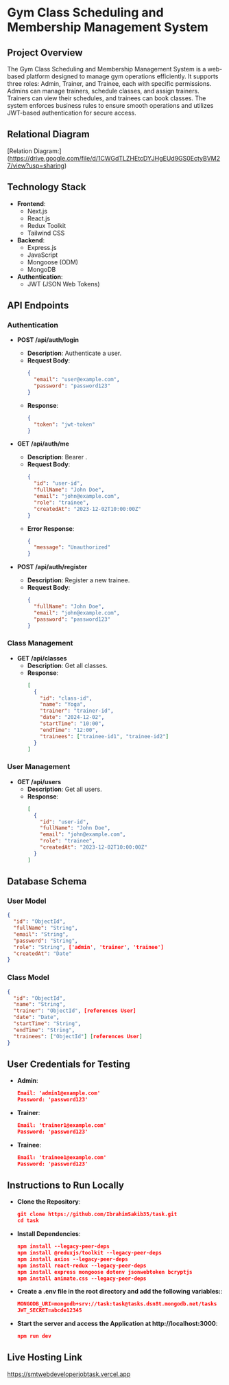 # Gym Class Scheduling and Membership Management System
## Project Overview
The Gym Class Scheduling and Membership Management System is a web-based platform designed to manage gym operations efficiently. It supports three roles: Admin, Trainer, and Trainee, each with specific permissions. Admins can manage trainers, schedule classes, and assign trainers. Trainers can view their schedules, and trainees can book classes. The system enforces business rules to ensure smooth operations and utilizes JWT-based authentication for secure access.
 
## Relational Diagram
[Relation Diagram:] (https://drive.google.com/file/d/1CWGdTLZHEtcDYJHgEUd9GS0EctyBVM27/view?usp=sharing)
## Technology Stack
- **Frontend**:
  - Next.js
  - React.js
  - Redux Toolkit
  - Tailwind CSS
- **Backend**:
  - Express.js
  - JavaScript
  - Mongoose (ODM)
  - MongoDB
- **Authentication**:
  - JWT (JSON Web Tokens)
## API Endpoints
### Authentication
- **POST /api/auth/login**
  - **Description**: Authenticate a user.
  - **Request Body**:
    ```json
    {
      "email": "user@example.com",
      "password": "password123"
    }
    ```
  - **Response**:
    ```json
    {
      "token": "jwt-token"
    }
    ```

- **GET /api/auth/me**
  - **Description**: Bearer <JWT token>.
  - **Request Body**:
    ```json
    {
      "id": "user-id",
      "fullName": "John Doe",
      "email": "john@example.com",
      "role": "trainee",
      "createdAt": "2023-12-02T10:00:00Z"
    }
    ```
  - **Error Response**:
    ```json
    {
      "message": "Unauthorized"
    }
    ```

- **POST /api/auth/register**
  - **Description**: Register a new trainee.
  - **Request Body**:
    ```json
    {
      "fullName": "John Doe",
      "email": "john@example.com",
      "password": "password123"
    }
    ```

### Class Management
- **GET /api/classes**
  - **Description**: Get all classes.
  - **Response**:
    ```json
    [
      {
        "id": "class-id",
        "name": "Yoga",
        "trainer": "trainer-id",
        "date": "2024-12-02",
        "startTime": "10:00",
        "endTime": "12:00",
        "trainees": ["trainee-id1", "trainee-id2"]
      }
    ]
    ```

### User Management
- **GET /api/users**
  - **Description**: Get all users.
  - **Response**:
    ```json
    [
      {
        "id": "user-id",
        "fullName": "John Doe",
        "email": "john@example.com",
        "role": "trainee",
        "createdAt": "2023-12-02T10:00:00Z"
      }
    ]
    ```
## Database Schema
### User Model
```json
{
  "id": "ObjectId",
  "fullName": "String",
  "email": "String",
  "password": "String",
  "role": "String", ['admin', 'trainer', 'trainee']
  "createdAt": "Date"
}
```
### Class Model
```json
{
  "id": "ObjectId",
  "name": "String",
  "trainer": "ObjectId", [references User]
  "date": "Date",
  "startTime": "String",
  "endTime": "String",
  "trainees": ["ObjectId"] [references User]
}
```
## User Credentials for Testing
- **Admin**:
    ```json
    Email: 'admin1@example.com'
    Password: 'password123'
    ```
- **Trainer**:
    ```json
    Email: 'trainer1@example.com'
    Password: 'password123'
    ```
- **Trainee**:
    ```json
    Email: 'trainee1@example.com'
    Password: 'password123'
    ```    
## Instructions to Run Locally
- **Clone the Repository**:
    ```json
    git clone https://github.com/IbrahimSakib35/task.git
    cd task
    ```
- **Install Dependencies**:
    ```json
    npm install --legacy-peer-deps
    npm install @reduxjs/toolkit --legacy-peer-deps
    npm install axios --legacy-peer-deps
    npm install react-redux --legacy-peer-deps
    npm install express mongoose dotenv jsonwebtoken bcryptjs
    npm install animate.css --legacy-peer-deps
    ```
- **Create a .env file in the root directory and add the following variables:**:
    ```json
    MONGODB_URI=mongodb+srv://task:task@tasks.dsn8t.mongodb.net/tasks
    JWT_SECRET=abcde12345
    ```  
- **Start the server and access the Application at http://localhost:3000**:
    ```json
    npm run dev
    ```
## Live Hosting Link

https://smtwebdeveloperjobtask.vercel.app

